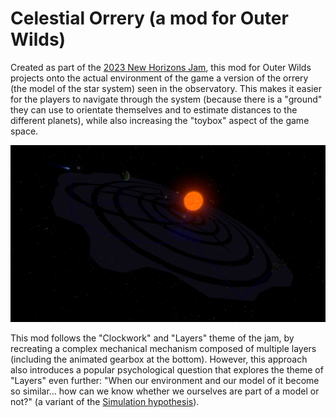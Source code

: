 # Celestial Orrery (a mod for Outer Wilds)

Created as part of the [2023 New Horizons Jam](https://outerwildsmods.com/jam/), 
this mod for Outer Wilds projects onto the actual environment of the game a
version of the orrery (the model of the star system) seen in the observatory. 
This makes it easier for the players to navigate through the system 
(because there is a "ground" they can use to orientate themselves and to 
estimate distances to the different planets), while also increasing the "toybox"
aspect of the game space.

![Celestial Orrery, as seen from afar](CelestialOrrery.png)

This mod follows the "Clockwork" and "Layers" theme of the jam, by recreating a 
complex mechanical mechanism composed of multiple layers (including the animated
gearbox at the bottom). However, this approach also introduces a popular 
psychological question that explores the theme of "Layers" even further: 
"When our environment and our model of it become so similar... how can we know 
whether we ourselves are part of a model or not?" (a variant of the 
[Simulation hypothesis](https://en.wikipedia.org/wiki/Simulation_hypothesis)).